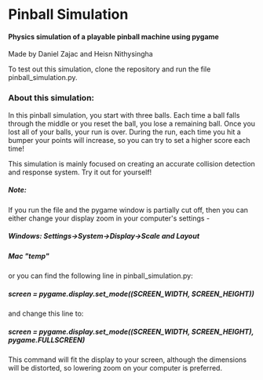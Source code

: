 # Pinball Simulation
#### Physics simulation of a playable pinball machine using pygame

Made by Daniel Zajac and Heisn Nithysingha

To test out this simulation, clone the repository and run the file pinball_simulation.py.

### About this simulation:
In this pinball simulation, you start with three balls. Each time a ball falls through the middle or you reset the ball, you lose a remaining ball. Once you lost all of your balls, your run is over. During the run, each time you hit a bumper your points will increase, so you can try to set a higher score each time!

This simulation is mainly focused on creating an accurate collision detection and response system. Try it out for yourself!

##### Note:
If you run the file and the pygame window is partially cut off, then you can either change your display zoom in your computer's settings - 
##### Windows: Settings->System->Display->Scale and Layout
##### Mac "temp" 
or you can find the following line in pinball_simulation.py:

##### screen = pygame.display.set_mode((SCREEN_WIDTH, SCREEN_HEIGHT))

and change this line to:

##### screen = pygame.display.set_mode((SCREEN_WIDTH, SCREEN_HEIGHT), pygame.FULLSCREEN)

This command will fit the display to your screen, although the dimensions will be distorted, so lowering zoom on your computer is preferred.